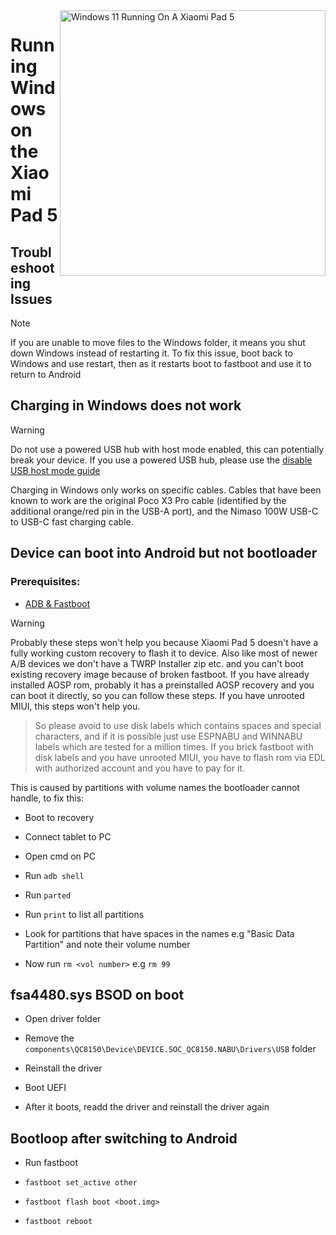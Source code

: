<img align="right" src="https://raw.githubusercontent.com/erdilS/Port-Windows-11-Xiaomi-Pad-5/main/nabu.png" width="425" alt="Windows 11 Running On A Xiaomi Pad 5">


# Running Windows on the Xiaomi Pad 5

## Troubleshooting Issues

> [!NOTE]
> If you are unable to move files to the Windows folder, it means you shut down Windows instead of restarting it. To fix this issue, boot back to Windows and use restart, then as it restarts boot to fastboot and use it to return to Android

## Charging in Windows does not work
> [!WARNING]
> Do not use a powered USB hub with host mode enabled, this can potentially break your device. If you use a powered USB hub, please use the [disable USB host mode guide](/guide/English/Additional-materials-en.md#disabling-usb-host-mode)

Charging in Windows only works on specific cables. Cables that have been known to work are the original Poco X3 Pro cable (identified by the additional orange/red pin in the USB-A port), and the Nimaso 100W USB-C to USB-C fast charging cable.


## Device can boot into Android but not bootloader

### Prerequisites:

- [ADB & Fastboot](https://developer.android.com/studio/releases/platform-tools)

> [!WARNING]
 Probably these steps won't help you because Xiaomi Pad 5 doesn't have a fully working custom recovery to flash it to device. Also like most of newer A/B devices we don't have a TWRP Installer zip etc. and you can't boot existing recovery image because of broken fastboot. If you have already installed AOSP rom, probably it has a preinstalled AOSP recovery and you can boot it directly, so you can follow these steps. If you have unrooted MIUI, this steps won't help you.
>
> So please avoid to use disk labels which contains spaces and special characters, and if it is possible just use ESPNABU and WINNABU labels which are tested for a million times. If you brick fastboot with disk labels and you have unrooted MIUI, you have to flash rom via EDL with authorized account and you have to pay for it.


This is caused by partitions with volume names the bootloader cannot handle, to fix this:

- Boot to recovery

- Connect tablet to PC

- Open cmd on PC

- Run ```adb shell```

- Run ```parted```

- Run ```print``` to list all partitions

- Look for partitions that have spaces in the names e.g "Basic Data Partition" and note their volume number

- Now run ```rm <vol number>``` e.g ```rm 99```


## fsa4480.sys BSOD on boot

- Open driver folder

- Remove the ```components\QC8150\Device\DEVICE.SOC_QC8150.NABU\Drivers\USB``` folder

- Reinstall the driver

- Boot UEFI

- After it boots, readd the driver and reinstall the driver again


## Bootloop after switching to Android 

- Run fastboot

- ```fastboot set_active other```

- ```fastboot flash boot <boot.img>```

- ```fastboot reboot```
